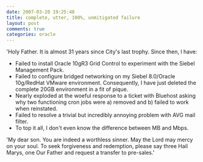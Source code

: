```yaml
---
date: 2007-03-20 19:25:48
title: complete, utter, 100%, unmitigated failure
layout: post
comments: true
categories: oracle
---
```

'Holy Father. It is almost 31 years since City's last trophy. Since
then, I have:

- Failed to install Oracle 10gR3 Grid Control to experiment with the
  Siebel Management Pack.
- Failed to configure bridged networking on my Siebel 8.0/Oracle
  10g/RedHat VMware environment. Consequently, I have just deleted the
  complete 20GB environment in a fit of pique.
- Nearly exploded at the woeful response to a ticket with Bluehost
  asking why two functioning cron jobs were a) removed and b) failed
  to work when reinstated.
- Failed to resolve a trivial but incredibly annoying problem with AVG
  mail filter.
- To top it all, I don't even know the difference between MB and Mbps.

'My dear son. You are indeed a worthless sinner. May the Lord may mercy
on your soul. To seek forgiveness and redemption, please say three Hail
Marys, one Our Father and request a transfer to pre-sales.'
